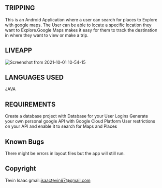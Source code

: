 ## TRIPPING
This is an Android Application where a user can search for places to Explore with google maps.
The User can be able to locate a specific location they want to Explore.Google Maps makes it easy for
 them to track the destination in where they want to view or make a trip.

## LIVEAPP
![Screenshot from 2021-10-01 10-54-15](https://user-images.githubusercontent.com/81568615/135585549-25a52770-284b-494d-9d6d-66a67f11120f.png)

## LANGUAGES USED
JAVA

## REQUIREMENTS
Create a database project with Database for your User Logins
Generate your own personal google API with Google Cloud Platform
User restrictions on your API and enable it to search for Maps and Places

## Known Bugs
There might be errors in layout files but the app will still run.

## Copyright
Tevin Isaac
gmail:isaactevin67@gmail.com




